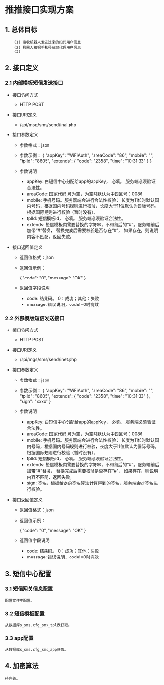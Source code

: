 # 推推接口实现方案
## 1. 总体目标
```
    (1) 接收机器人发送过来的扫码用户信息
    (2) 机器人根据手机号获取代理用户信息
    (3) 
```

## 2. 接口定义

### 2.1 内部模板短信发送接口
- 接口访问方式
    + HTTP POST
- 接口URI定义
    + /api/msg/sms/send/inal.php
- 接口参数定义
    + 参数格式：json
    + 参数示例： 
       {
          "appKey": "WiFiAuth",
          "areaCode": "86",
          "mobile": "",
          "tplId": "8605",
          "extends": {
            "code": "2358",
            "time": "10:31:33"
          }
        }

    + 参数说明
        * appKey: 由短信中心分配给app的appKey， 必填。 服务端必须验证合法性。
        * areaCode: 国家代码,可为空，为空时默认为中国区号：0086
        * mobile: 手机号码。服务器端会进行合法性校验： 长度为11位时默认国内号码，根据国内号码规则进行校验，长度大于11位默认为国际号码，根据国际规则进行校验（暂时没有）。
        * tplId: 短信模板id， 必填。 服务端必须验证合法性。
        * extends: 短信模板内需要替换的字符串，不带前后的“#”。服务端前后加带“#”替换，
                替换完成后需要校验是否存在“#”， 如果存在，则说明内容不匹配，返回失败。


- 接口返回值定义
    + 返回值格式：json
    + 返回值示例：

        {
            "code": "0",
            "message": "OK"
        }
    
    + 返回值字段说明
        * code: 结果码。 0：成功；其他：失败
        * message: 错误说明，code!=0时有效


### 2.2 外部模版短信发送接口
- 接口访问方式
    + HTTP POST
- 接口URI定义
    + /api/mgs/sms/send/inet.php
- 接口参数定义
    + 参数格式：json
    + 参数示例：
        {
          "appKey": "WiFiAuth",
          "areaCode": "86",
          "mobile": "",
          "tplId": "8605",
          "extends": {
            "code": "2358",
            "time": "10:31:33"
          },
          "sign": "xxxx"
        }

    + 参数说明
        * appKey: 由短信中心分配给app的appKey， 必填。 服务端必须验证合法性。
        * areaCode: 国家代码,可为空，为空时默认为中国区号：0086
        * mobile: 手机号码。服务器端会进行合法性校验： 长度为11位时默认国内号码，根据国内号码规则进行校验，长度大于11位默认为国际号码，根据国际规则进行校验（暂时没有）。
        * tplId: 短信模板id， 必填。 服务端必须验证合法性。
        * extends: 短信模板内需要替换的字符串，不带前后的“#”。服务端前后加带“#”替换，
                替换完成后需要校验是否存在“#”， 如果存在，则说明内容不匹配，返回失败。
        * sign: 签名，根据给定的签名算法计算得到的签名，服务端会对签名进行校验。
        

- 接口返回值定义
    + 返回值格式：json
    + 返回值示例：

        {
            "code": "0",
            "message": "OK"
        }
    
    + 返回值字段说明
        * code: 结果码。 0：成功；其他：失败
        * message: 错误说明，code!=0时有效


## 3. 短信中心配置
### 3.1 短信网关信息配置
    配置文件中配置。

### 3.2 短信模板配置
    从数据库s_sms.cfg_sms_tpl表获取。

### 3.3 app配置
    从数据库s_sms.cfg_sms_app获取。

## 4. 加密算法
    待完善。



